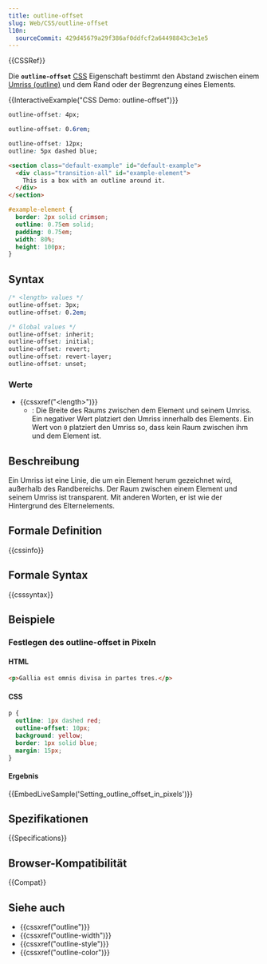 ```yaml
---
title: outline-offset
slug: Web/CSS/outline-offset
l10n:
  sourceCommit: 429d45679a29f386af0ddfcf2a64498843c3e1e5
---
```


{{CSSRef}}

Die **`outline-offset`** [CSS](/de/docs/Web/CSS) Eigenschaft bestimmt den Abstand zwischen einem [Umriss (outline)](/de/docs/Web/CSS/outline) und dem Rand oder der Begrenzung eines Elements.

{{InteractiveExample("CSS Demo: outline-offset")}}

```css interactive-example-choice
outline-offset: 4px;
```

```css interactive-example-choice
outline-offset: 0.6rem;
```

```css interactive-example-choice
outline-offset: 12px;
outline: 5px dashed blue;
```

```html interactive-example
<section class="default-example" id="default-example">
  <div class="transition-all" id="example-element">
    This is a box with an outline around it.
  </div>
</section>
```

```css interactive-example
#example-element {
  border: 2px solid crimson;
  outline: 0.75em solid;
  padding: 0.75em;
  width: 80%;
  height: 100px;
}
```

## Syntax

```css
/* <length> values */
outline-offset: 3px;
outline-offset: 0.2em;

/* Global values */
outline-offset: inherit;
outline-offset: initial;
outline-offset: revert;
outline-offset: revert-layer;
outline-offset: unset;
```

### Werte

- {{cssxref("&lt;length&gt;")}}
  - : Die Breite des Raums zwischen dem Element und seinem Umriss. Ein negativer Wert platziert den Umriss innerhalb des Elements. Ein Wert von `0` platziert den Umriss so, dass kein Raum zwischen ihm und dem Element ist.

## Beschreibung

Ein Umriss ist eine Linie, die um ein Element herum gezeichnet wird, außerhalb des Randbereichs. Der Raum zwischen einem Element und seinem Umriss ist transparent. Mit anderen Worten, er ist wie der Hintergrund des Elternelements.

## Formale Definition

{{cssinfo}}

## Formale Syntax

{{csssyntax}}

## Beispiele

### Festlegen des outline-offset in Pixeln

#### HTML

```html
<p>Gallia est omnis divisa in partes tres.</p>
```

#### CSS

```css
p {
  outline: 1px dashed red;
  outline-offset: 10px;
  background: yellow;
  border: 1px solid blue;
  margin: 15px;
}
```

#### Ergebnis

{{EmbedLiveSample('Setting_outline_offset_in_pixels')}}

## Spezifikationen

{{Specifications}}

## Browser-Kompatibilität

{{Compat}}

## Siehe auch

- {{cssxref("outline")}}
- {{cssxref("outline-width")}}
- {{cssxref("outline-style")}}
- {{cssxref("outline-color")}}
